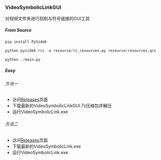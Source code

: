 ### VideoSymbolicLinkGUI

对视频文件夹进行刮削与符号链接的GUI工具

##### From Source

```python
pip install PySide6

python pyside6-rcc -o resource/rc_resources.py resource/resources.qrc

python ./main.py
```

##### Easy

###### 方法一
- 访问[Releases](https://github.com/LotusOvO/VideoSymbolicLinkGUI/releases)页面
- 下载最新的VideoSymbolicLinkGUI.7z压缩包并解压
- 运行VideoSymbolicLink.exe
###### 方法二
 - 访问[Releases](https://github.com/LotusOvO/VideoSymbolicLinkGUI/releases)页面
 - 下载最新的VideoSymbolicLink.exe
 - 运行VideoSymbolicLink.exe
